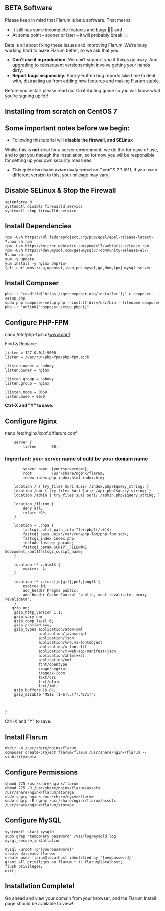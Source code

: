 ## BETA Software

Please keep in mind that Flarum is beta software. That means:

   - It still has some incomplete features and bugs 🐛🐞 and
   - At some point – sooner or later – it will probably break! 💥

Beta is all about fixing these issues and improving Flarum. We’re busy working hard to make Flarum better, so we ask that you:

   - **Don’t use it in production.** We can’t support you if things go awry. And upgrading to subsequent versions might involve getting your hands dirty.
   - **Report bugs responsibly.** Poorly written bug reports take time to deal with, distracting us from adding new features and making Flarum stable.

Before you install, please read our Contributing guide so you will know what you’re signing up for!

## Installing from scratch on CentOS 7

## Some important notes before we begin:

  - Following this tutorial will **disable the firewall, and SELinux**
  
Whilst this is **not** ideal for a server environment, we do this for ease of use, and to get you through the installation, so for now you will be responsible for setting up your own security measures. 

  - This guide has been extensively tested on CentOS 7.3 1611, if you use a different version to this, your mileage may vary!

## Disable SELinux & Stop the Firewall
```
setenforce 0
systemctl disable firewalld.service
systemctl stop firewalld.service
```

## Install Dependancies
```
rpm -Uvh https://dl.fedoraproject.org/pub/epel/epel-release-latest-7.noarch.rpm
rpm -Uvh https://mirror.webtatic.com/yum/el7/webtatic-release.rpm 
rpm -Uvh https://dev.mysql.com/get/mysql57-community-release-el7-9.noarch.rpm
yum -y update
yum install -y nginx php71w-{cli,curl,mbstring,openssl,json,pdo_mysql,gd,dom,fpm} mysql-server
```

## Install Composer
```
php -r "readfile('https://getcomposer.org/installer');" > composer-setup.php
sudo php composer-setup.php --install-dir=/usr/bin --filename composer
php -r "unlink('composer-setup.php');" 
```

## Configure PHP-FPM

nano /etc/php-fpm.d/www.conf

Find & Replace:
```
listen = 127.0.0.1:9000
listen = /var/run/php-fpm/php-fpm.sock

;listen.owner = nodody
listen.owner = nginx
 
;listen.group = nobody
listen.group = nginx
 
;listen.mode = 0660
listen.mode = 0660
```

**Ctrl-X and "Y" to save.**

## Configure Nginx

nano /etc/nginx/conf.d/flarum.conf
```
    server {
        listen       80;
```
### Important: your server name should be your domain name
```
        server_name  {yourservername};
        root         /usr/share/nginx/flarum;
        index index.php index.html index.htm;
 
    location / { try_files $uri $uri/ /index.php?$query_string; }
    location /api { try_files $uri $uri/ /api.php?$query_string; }
    location /admin { try_files $uri $uri/ /admin.php?$query_string; }
 
    location /flarum {
        deny all;
        return 404;
    }
 
    location ~ .php$ {
        fastcgi_split_path_info ^(.+.php)(/.+)$;
        fastcgi_pass unix:/var/run/php-fpm/php-fpm.sock;
        fastcgi_index index.php;
        include fastcgi_params;
        fastcgi_param SCRIPT_FILENAME $document_root$fastcgi_script_name;
    }
 
    location ~* \.html$ {
        expires -1;
    }
 
    location ~* \.(css|js|gif|jpe?g|png)$ {
        expires 1M;
        add_header Pragma public;
        add_header Cache-Control "public, must-revalidate, proxy-revalidate";
    }
   gzip on;
    gzip_http_version 1.1;
    gzip_vary on;
    gzip_comp_level 6;
    gzip_proxied any;
    gzip_types application/atom+xml
               application/javascript
               application/json
               application/vnd.ms-fontobject
               application/x-font-ttf
               application/x-web-app-manifest+json
               application/xhtml+xml
               application/xml
               font/opentype
               image/svg+xml
               image/x-icon
               text/css
               text/plain
               text/xml;
    gzip_buffers 16 8k;
    gzip_disable "MSIE [1-6]\.(?!.*SV1)";
 
 
 
}
```

Ctrl-X and "Y" to save.

## Install Flarum
```
mkdir -p /usr/share/nginx/flarum
composer create-project flarum/flarum /usr/share/nginx/flarum --stability=beta
```

## Configure Permissions
```
chmod 775 /usr/share/nginx/flarum
chmod 775 -R /usr/share/nginx/flarum/assets /usr/share/nginx/flarum/storage
sudo chgrp nginx /usr/share/nginx/flarum
sudo chgrp -R nginx /usr/share/nginx/flarum/assets /usr/share/nginx/flarum/storage
```

## Configure MySQL
```
systemctl start mysqld
sudo grep 'temporary password' /var/log/mysqld.log
mysql_secure_installation
 
mysql -uroot -p'{yourpassword}'
create database flarum;
create user flarum@localhost identified by '{newpassword}'
grant all privileges on flarum.* to flarum@localhost;
flush privileges;
exit;
```

## Installation Complete!

Go ahead and view your domain from your browser, and the Flarum Install page should be available to view!
